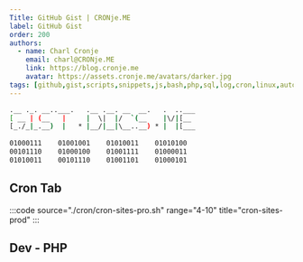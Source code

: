 ```yaml
---
Title: GitHub Gist | CRONje.ME
label: GitHub Gist
order: 200
authors:
  - name: Charl Cronje
    email: charl@CRONje.ME
    link: https://blog.cronje.me
    avatar: https://assets.cronje.me/avatars/darker.jpg
tags: [github,gist,scripts,snippets,js,bash,php,sql,log,cron,linux,automation]
---
```


```sh
.__ ._. __..___.   .__ .__. __  __.   .  ..___
[ __ | (__   |     |  \|  |/  `(__    |\/|[__ 
[_./_|_.__)  |   * |__/|__|\__..__) * |  |[___
                                              
01000111    01001001    01010011    01010100 
00101110    01000100    01001111    01000011 
01010011    00101110    01001101    01000101 
```

## Cron Tab

:::code source="./cron/cron-sites-pro.sh" range="4-10" title="cron-sites-prod" :::

## Dev - PHP



